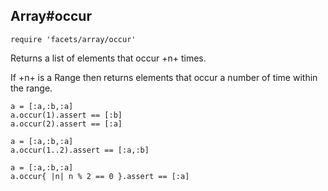 ## Array#occur

    require 'facets/array/occur'
    
Returns a list of elements that occur +n+ times.

If +n+ is a Range then returns elements that occur a number 
of time within the range.

    a = [:a,:b,:a]
    a.occur(1).assert == [:b]
    a.occur(2).assert == [:a]

    a = [:a,:b,:a]
    a.occur(1..2).assert == [:a,:b]

    a = [:a,:b,:a]
    a.occur{ |n| n % 2 == 0 }.assert == [:a]
